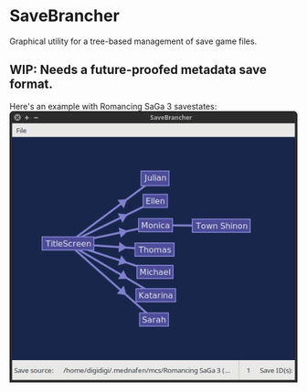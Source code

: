 # SaveBrancher
Graphical utility for a tree-based management of save game files.

## WIP: Needs a future-proofed metadata save format.

Here's an example with Romancing SaGa 3 savestates:
![Screenshot](/screenshots/rm3example.png?raw=true "Save branches for a potentially tedious Romancing SaGa 3 Archival LP")

